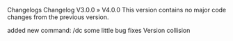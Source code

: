 Changelogs
Changelog V3.0.0 » V4.0.0
This version contains no major code changes from the previous version.

added new command: /dc
some little bug fixes
Version collision

